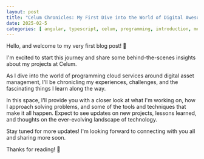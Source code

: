```yaml
---
layout: post
title: "Celum Chronicles: My First Dive into the World of Digital AwesoMeness (DAMs)!"
date: 2025-02-5
categories: [ angular, typescript, celum, programming, introduction, me ]
---
```


Hello, and welcome to my very first blog post! 🎉 

I'm excited to start this journey and share some behind-the-scenes insights about my projects at Celum. 

As I dive into the world of programming cloud services around digital asset management, I'll be chronicling my experiences, challenges, and the fascinating things I learn along the way.

In this space, I'll provide you with a closer look at what I'm working on, how I approach solving problems, and some of the tools and techniques that make it
all happen. Expect to see updates on new projects, lessons learned, and thoughts on the ever-evolving landscape of technology.

Stay tuned for more updates! I'm looking forward to connecting with you all and sharing more soon.

Thanks for reading! 🫶
